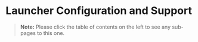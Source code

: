 [title]: # (Launcher Configuration and Support)
[tags]: # (Launcher)
[priority]: # (30)

# Launcher Configuration and Support

> **Note:** Please click the table of contents on the left to see any sub-pages to this one.
